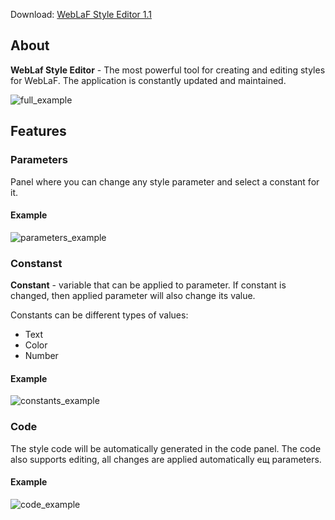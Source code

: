 Download: [WebLaF Style Editor 1.1](https://github.com/Husker-hub/WebLaF-Style-Editor/releases/download/1.1/WebLaF.Style.Editor.rar)


## About

**WebLaf Style Editor** - The most powerful tool for creating and editing styles for WebLaF. The application is constantly updated and maintained.

![full_example](https://github.com/husker-dev/weblaf-style-editor/blob/master/demo/ui_full.png)

## Features

### Parameters

Panel where you can change any style parameter and select a constant for it.

#### Example
![parameters_example](https://github.com/husker-dev/weblaf-style-editor/blob/master/demo/ui_parameters.png)

### Constanst

**Constant** - variable that can be applied to parameter. If constant is changed, then applied parameter will also change its value.

Constants can be different types of values:
* Text
* Color
* Number

#### Example
![constants_example](https://github.com/husker-dev/weblaf-style-editor/blob/master/demo/ui_constants.png)

### Code

The style code will be automatically generated in the code panel. The code also supports editing, all changes are applied automatically ещ parameters.

#### Example
![code_example](https://github.com/husker-dev/weblaf-style-editor/blob/master/demo/ui_code.png)
